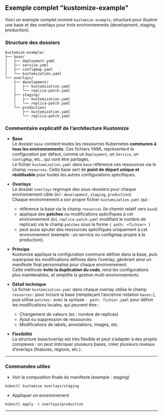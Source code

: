 ## Exemple complet "kustomize-example"
Voici un exemple complet nommé `kustomize-example`, structuré pour illustrer une base et des overlays pour trois environnements (development, staging, production).

### Structure des dossiers

```
kustomize-example/
├── base/
│   ├── deployment.yaml
│   ├── service.yaml
│   ├── configmap.yaml
│   └── kustomization.yaml
└── overlays/
    ├── development/
    │   ├── kustomization.yaml
    │   └── replica-patch.yaml
    ├── staging/
    │   ├── kustomization.yaml
    │   └── replica-patch.yaml
    └── production/
        ├── kustomization.yaml
        └── replica-patch.yaml
```

### Commentaire explicatif de l’architecture Kustomize

- **Base**  
  Le dossier `base` contient toutes les ressources Kubernetes **communes à tous les environnements**. Ces fichiers YAML représentent la configuration par défaut, comme un `Deployment`, un `Service`, un `ConfigMap`, etc., qui vont être partagés.  
  Le fichier `kustomization.yaml` dans `base` référence ces ressources via le champ `resources`. Cette base sert de **point de départ unique et réutilisable** pour toutes les autres configurations spécifiques.

- **Overlays**  
  Le dossier `overlays` regroupe des sous-dossiers pour chaque environnement cible (ici : `development`, `staging`, `production`).  
  Chaque environnement a son propre fichier `kustomization.yaml` qui :
    - référence la base via le champ `resources` (le chemin relatif vers `base`)
    - applique des **patches** ou modifications spécifiques à cet environnement (ici, `replica-patch.yaml` modifiant le nombre de replicas) via le champ `patches` sous la forme `{ path: <fichier> }`
    - peut aussi ajouter des ressources spécifiques uniquement à cet environnement (exemple : un service ou configmap propre à la production).

- **Principe**  
  Kustomize applique la configuration commune définie dans la base, puis superpose les modifications définies dans l’overlay, générant ainsi un manifeste final personnalisé pour chaque environnement.  
  Cette méthode **évite la duplication du code**, rend les configurations plus maintenables, et simplifie la gestion multi-environnements.

- **Détail technique**  
  Le fichier `kustomization.yaml` dans chaque overlay utilise le champ `resources:` pour inclure la base (remplaçant l’ancienne notation `bases:`), puis utilise `patches:` avec la syntaxe `- path: fichier.yaml` pour définir les modifications locales, qui peuvent être :
    - Changement de valeurs (ex : nombre de replicas)
    - Ajout ou suppression de ressources
    - Modifications de labels, annotations, images, etc.

- **Flexibilité**  
  La structure base/overlay est très flexible et peut s’adapter à des projets complexes : on peut imbriquer plusieurs bases, créer plusieurs niveaux d’overlays (features, régions, etc.).

***

### Commandes utiles

- Voir la composition finale du manifeste (exemple : staging)

```bash
kubectl kustomize overlays/staging
```

- Appliquer un environnement

```bash
kubectl apply -k overlays/production
```

***


